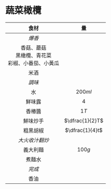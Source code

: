 <style>
article.markdown-section table {
    width: 100%;
}

article.markdown-section table hr {
    margin: revert;
    border: 1px dashed #ccc;
}
</style>

# 蔬菜橄欖

|                           食材                           |       量        |
| :------------------------------------------------------: | :-------------: |
|                          *爆香*                          |                 |
| 香菇、蘑菇<br />黑橄欖、青花菜<br />彩椒、小番茄、小黃瓜 |                 |
|                           米酒                           |                 |
|                          *調味*                          |                 |
|                            水                            |     $200ml$     |
|                          鮮味露                          |       $4$       |
|                          香椿醬                          |      $1T$       |
|                         鮮味炒手                         | $\dfrac{1}{2}T$ |
|                         粗黑胡椒                         | $\dfrac{1}{4}t$ |
|                      *大火收汁翻炒*                      |                 |
|                         義大利麵                         |     $100g$      |
|                          煮麵水                          |                 |
|                          *完成*                          |                 |
|                           香油                           |                 |
